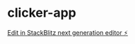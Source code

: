 # clicker-app

[Edit in StackBlitz next generation editor ⚡️](https://stackblitz.com/~/github.com/IzzatMuzhaffar/clicker-app)